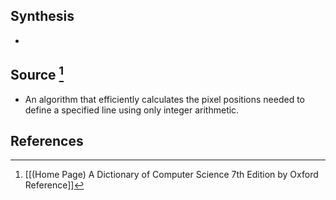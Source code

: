## Synthesis
- 
## Source [^1]
- An algorithm that efficiently calculates the pixel positions needed to define a specified line using only integer arithmetic.
## References

[^1]: [[(Home Page) A Dictionary of Computer Science 7th Edition by Oxford Reference]]